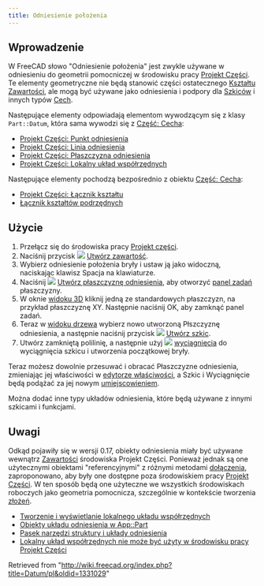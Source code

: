 ```yaml
---
title: Odniesienie położenia
---
```

## Wprowadzenie

W FreeCAD słowo "Odniesienie położenia" jest zwykle używane w odniesieniu do geometrii pomocniczej w środowisku pracy [Projekt Części](/PartDesign_Workbench/pl "PartDesign Workbench/pl"). Te elementy geometryczne nie będą stanowić części ostatecznego [Kształtu](/Shape/pl "Shape/pl") [Zawartości](/Body/pl "Body/pl"), ale mogą być używane jako odniesienia i podpory dla [Szkiców](/Sketch/pl "Sketch/pl") i innych typów [Cech](/Feature/pl "Feature/pl").

Następujące elementy odpowiadają elementom wywodzącym się z klasy `Part::Datum`, która sama wywodzi się z [Część: Cecha](/Part_Feature/pl "Part Feature/pl"):

* [Projekt Części: Punkt odniesienia](/PartDesign_Point/pl "PartDesign Point/pl")
* [Projekt Części: Linia odniesienia](/PartDesign_Line/pl "PartDesign Line/pl")
* [Projekt Części: Płaszczyzna odniesienia](/PartDesign_Plane/pl "PartDesign Plane/pl")
* [Projekt Części: Lokalny układ współrzędnych](/PartDesign_CoordinateSystem/pl "PartDesign CoordinateSystem/pl")

Następujące elementy pochodzą bezpośrednio z obiektu [Część: Cecha](/Part_Feature/pl "Part Feature/pl"):

* [Projekt Części: Łącznik kształtu](/PartDesign_ShapeBinder/pl "PartDesign ShapeBinder/pl")
* [Łącznik kształtów podrzędnych](/PartDesign_SubShapeBinder/pl "PartDesign SubShapeBinder/pl")

## Użycie

1. Przełącz się do środowiska pracy [Projekt części](/PartDesign_Workbench/pl "PartDesign Workbench/pl").
2. Naciśnij przycisk ![](/images/PartDesign_Body.svg) [Utwórz zawartość](/PartDesign_Body/pl "PartDesign Body/pl").
3. Wybierz odniesienie położenia bryły i ustaw ją jako widoczną, naciskając klawisz Spacja na klawiaturze.
4. Naciśnij ![](/images/PartDesign_Plane.svg) [Utwórz płaszczyznę odniesienia](/PartDesign_Plane/pl "PartDesign Plane/pl"), aby otworzyć [panel zadań](/Task_panel/pl "Task panel/pl") płaszczyzny.
5. W oknie [widoku 3D](/3D_view/pl "3D view/pl") kliknij jedną ze standardowych płaszczyzn, na przykład płaszczyznę XY. Następnie naciśnij OK, aby zamknąć panel zadań.
6. Teraz w [widoku drzewa](/Tree_view/pl "Tree view/pl") wybierz nowo utworzoną Płszczyznę odniesienia, a następnie naciśnij przycisk ![](/images/PartDesign_NewSketch.svg) [Utwórz szkic](/PartDesign_NewSketch/pl "PartDesign NewSketch/pl").
7. Utwórz zamkniętą polilinię, a następnie użyj ![](/images/PartDesign_Pad.svg) [wyciągnięcia](/PartDesign_Pad/pl "PartDesign Pad/pl") do wyciągnięcia szkicu i utworzenia początkowej bryły.

Teraz możesz dowolnie przesuwać i obracać Płaszczyzne odniesienia, zmieniając jej właściwości w [edytorze właściwości](/Property_editor/pl "Property editor/pl"), a Szkic i Wyciągnięcie będą podążać za jej nowym [umiejscowieniem](/Placement/pl "Placement/pl").

Można dodać inne typy układów odniesienia, które będą używane z innymi szkicami i funkcjami.

## Uwagi

Odkąd pojawiły się w wersji 0.17, obiekty odniesienia miały być używane wewnątrz [Zawartości](/PartDesign_Body/pl "PartDesign Body/pl") środowiska Projekt Części. Ponieważ jednak są one użytecznymi obiektami "referencyjnymi" z różnymi metodami [dołączenia](/Part_EditAttachment/pl "Part EditAttachment/pl"), zaproponowano, aby były one dostępne poza środowiskiem pracy [Projekt Części](/PartDesign_Workbench/pl "PartDesign Workbench/pl"). W ten sposób będą one użyteczne we wszystkich środowiskach roboczych jako geometria pomocnicza, szczególnie w kontekście tworzenia [złożeń](/Assembly/pl "Assembly/pl").

* [Tworzenie i wyświetlanie lokalnego układu współrzędnych](https://forum.freecadweb.org/viewtopic.php?f=10&t=2604)
* [Obiekty układu odniesienia w App::Part](https://forum.freecadweb.org/viewtopic.php?f=22&t=33654)
* [Pasek narzędzi struktury i układy odniesienia](https://forum.freecadweb.org/viewtopic.php?t=42759)
* [Lokalny układ współrzędnych nie może być użyty w środowisku pracy Projekt Części](https://forum.freecadweb.org/viewtopic.php?f=3&t=42960)

Retrieved from "<http://wiki.freecad.org/index.php?title=Datum/pl&oldid=1331029>"